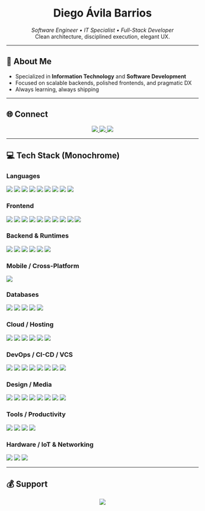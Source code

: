 
<h1 align="center">Diego Ávila Barrios</h1>
<p align="center">
  <i>Software Engineer • IT Specialist • Full-Stack Developer</i><br>
  Clean architecture, disciplined execution, elegant UX.
</p>

---

## 🖤 About Me
- Specialized in **Information Technology** and **Software Development**
- Focused on scalable backends, polished frontends, and pragmatic DX
- Always learning, always shipping

---

## 🌐 Connect
<p align="center">
  <a href="https://www.instagram.com/d.avlb" target="_blank">
    <img src="https://img.shields.io/badge/Instagram-0D1117?style=for-the-badge&logo=instagram&logoColor=FFFFFF">
  </a>
  <a href="https://www.linkedin.com/in/diego-%C3%A1vila-barrios-947292252" target="_blank">
    <img src="https://img.shields.io/badge/LinkedIn-0D1117?style=for-the-badge&logo=linkedin&logoColor=FFFFFF">
  </a>
  <a href="mailto:dabgodbusiness@gmail.com">
    <img src="https://img.shields.io/badge/Email-0D1117?style=for-the-badge&logo=gmail&logoColor=FFFFFF">
  </a>
</p>

---

## 💻 Tech Stack (Monochrome)

### Languages
<img src="https://img.shields.io/badge/HTML5-0D1117?style=for-the-badge&logo=html5&logoColor=FFFFFF">
<img src="https://img.shields.io/badge/CSS3-0D1117?style=for-the-badge&logo=css3&logoColor=FFFFFF">
<img src="https://img.shields.io/badge/JavaScript-0D1117?style=for-the-badge&logo=javascript&logoColor=FFFFFF">
<img src="https://img.shields.io/badge/TypeScript-0D1117?style=for-the-badge&logo=typescript&logoColor=FFFFFF">
<img src="https://img.shields.io/badge/PHP-0D1117?style=for-the-badge&logo=php&logoColor=FFFFFF">
<img src="https://img.shields.io/badge/Python-0D1117?style=for-the-badge&logo=python&logoColor=FFFFFF">
<img src="https://img.shields.io/badge/Java-0D1117?style=for-the-badge&logo=openjdk&logoColor=FFFFFF">
<img src="https://img.shields.io/badge/C++-0D1117?style=for-the-badge&logo=c%2B%2B&logoColor=FFFFFF">
<img src="https://img.shields.io/badge/PowerShell-0D1117?style=for-the-badge&logo=powershell&logoColor=FFFFFF">

### Frontend
<img src="https://img.shields.io/badge/Angular-0D1117?style=for-the-badge&logo=angular&logoColor=FFFFFF">
<img src="https://img.shields.io/badge/AngularJS-0D1117?style=for-the-badge&logo=angularjs&logoColor=FFFFFF">
<img src="https://img.shields.io/badge/React-0D1117?style=for-the-badge&logo=react&logoColor=FFFFFF">
<img src="https://img.shields.io/badge/Vue.js-0D1117?style=for-the-badge&logo=vuedotjs&logoColor=FFFFFF">
<img src="https://img.shields.io/badge/TailwindCSS-0D1117?style=for-the-badge&logo=tailwind-css&logoColor=FFFFFF">
<img src="https://img.shields.io/badge/Bootstrap-0D1117?style=for-the-badge&logo=bootstrap&logoColor=FFFFFF">
<img src="https://img.shields.io/badge/Sass-0D1117?style=for-the-badge&logo=sass&logoColor=FFFFFF">
<img src="https://img.shields.io/badge/jQuery-0D1117?style=for-the-badge&logo=jquery&logoColor=FFFFFF">
<img src="https://img.shields.io/badge/Vite-0D1117?style=for-the-badge&logo=vite&logoColor=FFFFFF">
<img src="https://img.shields.io/badge/Livewire-0D1117?style=for-the-badge&logo=livewire&logoColor=FFFFFF">

### Backend & Runtimes
<img src="https://img.shields.io/badge/Node.js-0D1117?style=for-the-badge&logo=node.js&logoColor=FFFFFF">
<img src="https://img.shields.io/badge/Express.js-0D1117?style=for-the-badge&logo=express&logoColor=FFFFFF">
<img src="https://img.shields.io/badge/Laravel-0D1117?style=for-the-badge&logo=laravel&logoColor=FFFFFF">
<img src="https://img.shields.io/badge/Phoenix%20Framework-0D1117?style=for-the-badge&logo=phoenixframework&logoColor=FFFFFF">
<img src="https://img.shields.io/badge/Elixir-0D1117?style=for-the-badge&logo=elixir&logoColor=FFFFFF">
<img src="https://img.shields.io/badge/JWT-0D1117?style=for-the-badge&logo=jsonwebtokens&logoColor=FFFFFF">

### Mobile / Cross-Platform
<img src="https://img.shields.io/badge/Ionic-0D1117?style=for-the-badge&logo=ionic&logoColor=FFFFFF">

### Databases
<img src="https://img.shields.io/badge/MySQL-0D1117?style=for-the-badge&logo=mysql&logoColor=FFFFFF">
<img src="https://img.shields.io/badge/PostgreSQL-0D1117?style=for-the-badge&logo=postgresql&logoColor=FFFFFF">
<img src="https://img.shields.io/badge/MariaDB-0D1117?style=for-the-badge&logo=mariadb&logoColor=FFFFFF">
<img src="https://img.shields.io/badge/MongoDB-0D1117?style=for-the-badge&logo=mongodb&logoColor=FFFFFF">
<img src="https://img.shields.io/badge/Microsoft%20SQL%20Server-0D1117?style=for-the-badge&logo=microsoft%20sql%20server&logoColor=FFFFFF">

### Cloud / Hosting
<img src="https://img.shields.io/badge/Azure-0D1117?style=for-the-badge&logo=microsoft-azure&logoColor=FFFFFF">
<img src="https://img.shields.io/badge/Google%20Cloud-0D1117?style=for-the-badge&logo=googlecloud&logoColor=FFFFFF">
<img src="https://img.shields.io/badge/DigitalOcean-0D1117?style=for-the-badge&logo=digitalocean&logoColor=FFFFFF">
<img src="https://img.shields.io/badge/Oracle-0D1117?style=for-the-badge&logo=oracle&logoColor=FFFFFF">
<img src="https://img.shields.io/badge/Vercel-0D1117?style=for-the-badge&logo=vercel&logoColor=FFFFFF">
<img src="https://img.shields.io/badge/Apache-0D1117?style=for-the-badge&logo=apache&logoColor=FFFFFF">

### DevOps / CI-CD / VCS
<img src="https://img.shields.io/badge/Git-0D1117?style=for-the-badge&logo=git&logoColor=FFFFFF">
<img src="https://img.shields.io/badge/GitHub-0D1117?style=for-the-badge&logo=github&logoColor=FFFFFF">
<img src="https://img.shields.io/badge/GitLab-0D1117?style=for-the-badge&logo=gitlab&logoColor=FFFFFF">
<img src="https://img.shields.io/badge/Bitbucket-0D1117?style=for-the-badge&logo=bitbucket&logoColor=FFFFFF">
<img src="https://img.shields.io/badge/GitHub%20Actions-0D1117?style=for-the-badge&logo=githubactions&logoColor=FFFFFF">
<img src="https://img.shields.io/badge/GitLab%20CI-0D1117?style=for-the-badge&logo=gitlab&logoColor=FFFFFF">
<img src="https://img.shields.io/badge/NPM-0D1117?style=for-the-badge&logo=npm&logoColor=FFFFFF">
<img src="https://img.shields.io/badge/Windows%20Terminal-0D1117?style=for-the-badge&logo=windows-terminal&logoColor=FFFFFF">

### Design / Media
<img src="https://img.shields.io/badge/Figma-0D1117?style=for-the-badge&logo=figma&logoColor=FFFFFF">
<img src="https://img.shields.io/badge/Adobe%20Illustrator-0D1117?style=for-the-badge&logo=adobeillustrator&logoColor=FFFFFF">
<img src="https://img.shields.io/badge/Adobe%20Photoshop-0D1117?style=for-the-badge&logo=adobephotoshop&logoColor=FFFFFF">
<img src="https://img.shields.io/badge/Adobe%20Premiere%20Pro-0D1117?style=for-the-badge&logo=adobepremierepro&logoColor=FFFFFF">
<img src="https://img.shields.io/badge/Blender-0D1117?style=for-the-badge&logo=blender&logoColor=FFFFFF">
<img src="https://img.shields.io/badge/GIMP-0D1117?style=for-the-badge&logo=gimp&logoColor=FFFFFF">
<img src="https://img.shields.io/badge/Canva-0D1117?style=for-the-badge&logo=canva&logoColor=FFFFFF">
<img src="https://img.shields.io/badge/Adobe-0D1117?style=for-the-badge&logo=adobe&logoColor=FFFFFF">

### Tools / Productivity
<img src="https://img.shields.io/badge/Jira-0D1117?style=for-the-badge&logo=jira&logoColor=FFFFFF">
<img src="https://img.shields.io/badge/Notion-0D1117?style=for-the-badge&logo=notion&logoColor=FFFFFF">
<img src="https://img.shields.io/badge/Postman-0D1117?style=for-the-badge&logo=postman&logoColor=FFFFFF">
<img src="https://img.shields.io/badge/Trello-0D1117?style=for-the-badge&logo=trello&logoColor=FFFFFF">

### Hardware / IoT & Networking
<img src="https://img.shields.io/badge/Arduino-0D1117?style=for-the-badge&logo=arduino&logoColor=FFFFFF">
<img src="https://img.shields.io/badge/Raspberry%20Pi-0D1117?style=for-the-badge&logo=raspberry-pi&logoColor=FFFFFF">
<img src="https://img.shields.io/badge/Cisco-0D1117?style=for-the-badge&logo=cisco&logoColor=FFFFFF">

---

## 💰 Support
<p align="center">
  <a href="https://paypal.me/@DIIEGOTL" target="_blank">
    <img src="https://img.shields.io/badge/PayPal-0D1117?style=for-the-badge&logo=paypal&logoColor=FFFFFF">
  </a>
</p>
